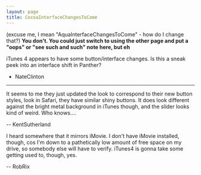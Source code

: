 ```yaml
---
layout: page
title: CocoaInterfaceChangesToCome
---
```


(excuse me, I mean "AquaInterfaceChangesToCome" - how do I change that?) **You don't. You could just switch to using the other page and put a "oops" or "see such and such" note here, but eh**

iTunes 4 appears to have some button/interface changes.  Is this a sneak peek into an interface shift in Panther?
- NateClinton

----

It seems to me they just updated the look to correspond to their new button styles, look in Safari, they have similar shiny buttons. It does look different against the bright metal background in iTunes though, and the slider looks kind of weird. Who knows....

-- KentSutherland

I heard somewhere that it mirrors iMovie. I don't have iMovie installed, though, cos I'm down to a pathetically low amount of free space on my drive, so somebody else will have to verify. iTunes4 is gonna take some getting used to, though, yes.

-- RobRix

